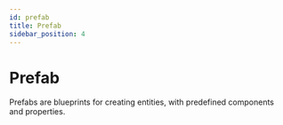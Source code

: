 ```yaml
---
id: prefab
title: Prefab
sidebar_position: 4
---
```


# Prefab

Prefabs are blueprints for creating entities, with predefined components and properties. 